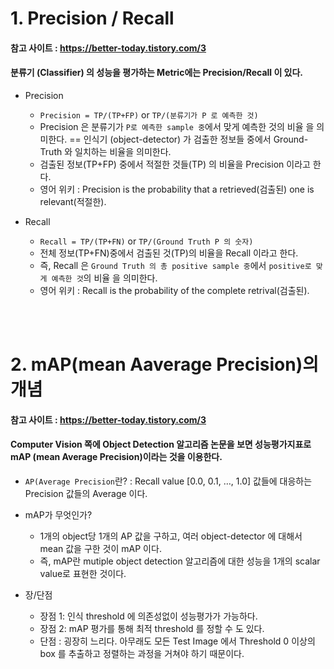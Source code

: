 # 1. Precision / Recall
#### 참고 사이트 : https://better-today.tistory.com/3

#### 분류기 (Classifier) 의 성능을 평가하는 Metric에는 Precision/Recall 이 있다.

* Precision
    * `Precision = TP/(TP+FP)` or `TP/(분류기가 P 로 예측한 것)`
    * Precision 은 분류기가 `P로 예측한 sample 중`에서 맞게 예측한 것의 비율 을 의미한다. == 인식기 (object-detector) 가 검출한 정보들 중에서 Ground-Truth 와 일치하는 비율을 의미한다.
    * 검출된 정보(TP+FP) 중에서 적절한 것들(TP) 의 비율을 Precision 이라고 한다.
    * 영어 위키 : Precision is the probability that a retrieved(검출된) one is relevant(적절한).

* Recall 
    * `Recall = TP/(TP+FN)` or `TP/(Ground Truth P 의 숫자)`
    * 전체 정보(TP+FN)중에서 검출된 것(TP)의 비율을 Recall 이라고 한다.
    * 즉, Recall 은 `Ground Truth 의 총 positive sample 중`에서 `positive로 맞게 예측한 것`의 비율 을 의미한다.
    * 영어 위키 : Recall is the probability of the complete retrival(검출된).
<br/>
<br/>

# 2. mAP(mean Aaverage Precision)의 개념
#### 참고 사이트 : https://better-today.tistory.com/3

#### Computer Vision 쪽에 Object Detection 알고리즘 논문을 보면 성능평가지표로 mAP (mean Average Precision)이라는 것을 이용한다.

* `AP(Average Precision`란? : Recall value [0.0, 0.1, …, 1.0] 값들에 대응하는 Precision 값들의 Average 이다.

* mAP가 무엇인가?
    * 1개의 object당 1개의 AP 값을 구하고, 여러 object-detector 에 대해서 mean 값을 구한 것이 mAP 이다.
    * 즉, mAP란 mutiple object detection 알고리즘에 대한 성능을 1개의 scalar value로 표현한 것이다.

* 장/단점
    * 장점 1: 인식 threshold 에 의존성없이 성능평가가 가능하다.
    * 장점 2: mAP 평가를 통해 최적 threshold 를 정할 수 도 있다.
    * 단점 : 굉장히 느리다. 아무래도 모든 Test Image 에서 Threshold 0 이상의 box 를 추출하고 정렬하는 과정을 거쳐야 하기 때문이다.

